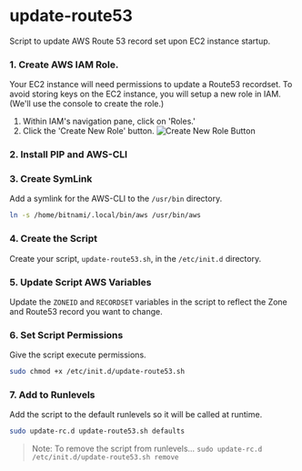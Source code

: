 update-route53
======
Script to update AWS Route 53 record set upon EC2 instance startup.

### 1. Create AWS IAM Role.
Your EC2 instance will need permissions to update a Route53 recordset. To avoid storing keys on the EC2 instance, you will setup a new role in IAM. (We'll use  the console to create the role.)

  1. Within IAM's navigation pane, click on 'Roles.'
  2. Click the 'Create New Role' button.
![Create New Role Button](/../readme-images/images/1-create-new-role.png?raw=true "Create New Role")


### 2. Install PIP and AWS-CLI


### 3. Create SymLink
Add a symlink for the AWS-CLI to the `/usr/bin` directory.
```bash
ln -s /home/bitnami/.local/bin/aws /usr/bin/aws
```

### 4. Create the Script
Create your script, `update-route53.sh`, in the `/etc/init.d` directory.

### 5. Update Script AWS Variables
Update the `ZONEID` and `RECORDSET` variables in the script to reflect the Zone and Route53 record you want to change.

### 6. Set Script Permissions
Give the script execute permissions.
```bash
sudo chmod +x /etc/init.d/update-route53.sh
```

### 7. Add to Runlevels
Add the script to the default runlevels so it will be called at runtime.
```bash
sudo update-rc.d update-route53.sh defaults
```
>Note: To remove the script from runlevels...
>```sudo update-rc.d /etc/init.d/update-route53.sh remove```


